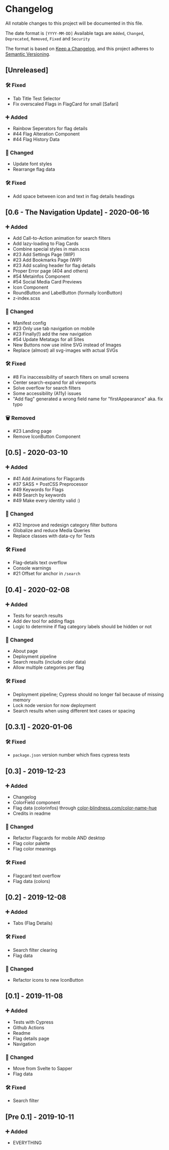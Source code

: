 # Changelog

All notable changes to this project will be documented in this file.

The date format is `[YYYY-MM-DD]`
Available tags are `Added`, `Changed`, `Deprecated`, `Removed`, `Fixed` and `Security`

The format is based on [Keep a Changelog](https://keepachangelog.com/en/1.0.0/),
and this project adheres to [Semantic Versioning](https://semver.org/spec/v2.0.0.html).

## [Unreleased]

### 🛠️ Fixed

- Tab Title Test Selector
- Fix overscaled Flags in FlagCard for small [Safari]

### ➕ Added

- Rainbow Seperators for flag details
- #44 Flag Alteration Component
- #44 Flag History Data

### 🔄 Changed

- Update font styles
- Rearrange flag data

### 🛠️ Fixed

- Add space between icon and text in flag details headings

## [0.6 - The Navigation Update] - 2020-06-16

### ➕ Added

- Add Call-to-Action animation for search filters
- Add lazy-loading to Flag Cards
- Combine special styles in main.scss
- #23 Add Settings Page (WIP)
- #23 Add Bookmarks Page (WIP)
- #23 Add scaling header for flag details
- Proper Error page (404 and others)
- #54 Metainfos Component
- #54 Social Media Card Previews
- Icon Component
- RoundButton and LabelButton (formally IconButton)
- z-index.scss

### 🔄 Changed

- Manifest config
- #23 Only use tab navigation on mobile
- #23 Finally(!) add the new navigation
- #54 Update Metatags for all Sites
- New Buttons now use inline SVG instead of Images
- Replace (almost) all svg-images with actual SVGs

### 🛠️ Fixed

- #8 Fix inaccessibility of search filters on small screens
- Center search-expand for all viewports
- Solve overflow for search filters
- Some accessibility (A11y) issues
- "Add flag" generated a wrong field name for "firstAppearance" aka. fix typo

### 🗑️ Removed

- #23 Landing page
- Remove IconButton Component

## [0.5] - 2020-03-10

### ➕ Added

- #41 Add Animations for Flagcards
- #37 SASS + PostCSS Preprocessor
- #49 Keywords for Flags
- #49 Search by keywords
- #49 Make every identity valid :)

### 🔄 Changed

- #32 Improve and redesign category filter buttons
- Globalize and reduce Media Queries
- Replace classes with data-cy for Tests

### 🛠️ Fixed

- Flag-details text overflow
- Console warnings
- #21 Offset for anchor in `/search`

## [0.4] - 2020-02-08

### ➕ Added

- Tests for search results
- Add dev tool for adding flags
- Logic to determine if flag category labels should be hidden or not

### 🔄 Changed

- About page
- Deployment pipeline
- Search results (include color data)
- Allow multiple categories per flag

### 🛠️ Fixed

- Deployment pipeline; Cypress should no longer fail because of missing memory
- Lock node version for now deployment
- Search results when using different text cases or spacing

## [0.3.1] - 2020-01-06

### 🛠️ Fixed

- `package.json` version number which fixes cypress tests

## [0.3] - 2019-12-23

### ➕ Added

- Changelog
- ColorField component
- Flag data (colorinfos) through [color-blindness.com/color-name-hue](https://www.color-blindness.com/color-name-hue/)
- Credits in readme

### 🔄 Changed

- Refactor Flagcards for mobile AND desktop
- Flag color palette
- Flag color meanings

### 🛠️ Fixed

- Flagcard text overflow
- Flag data (colors)

## [0.2] - 2019-12-08

### ➕ Added

- Tabs (Flag Details)

### 🛠️ Fixed

- Search filter clearing
- Flag data

### 🔄 Changed

- Refactor icons to new IconButton

## [0.1] - 2019-11-08

### ➕ Added

- Tests with Cypress
- Github Actions
- Readme
- Flag details page
- Navigation

### 🔄 Changed

- Move from Svelte to Sapper
- Flag data

### 🛠️ Fixed

- Search filter

## [Pre 0.1] - 2019-10-11

### ➕ Added

- EVERYTHING
